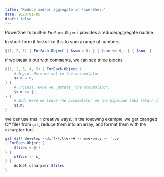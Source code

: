 ```yaml
---
title: "Reduce and/or aggregate in PowerShell"
date: 2023-01-05
draft: false
---
```


PowerShell's built-in `ForEach-Object` provides a reduce/aggregate routine.

In short-form it looks like this to sum a range of numbers.

```powershell
@(1, 2, 3) | ForEach-Object { $sum = 0; } { $sum += $_; } { $sum; }
```

If we break it out with comments, we can see three blocks.

```powershell
@(1, 2, 3, 4, 5) | ForEach-Object {
    # Begin. Here we set up the accumulator.
    $sum = 0;
} {
    # Process. Here we _mutate_ the accumulator.
    $sum += $_;
} {
    # End. Here we leave the accumulator on the pipeline (aka return it).
    $sum;
}
```

We can use this in creative ways. In the following example, we get changed C# files 
from `git`, reduce them into an array, and format them with the `csharpier` tool.

```powershell
git diff develop --diff-filter=A --name-only -- *.cs
| ForEach-Object {
    $files = @();
} {
    $files += $_
} {
    dotnet csharpier $files
}
```